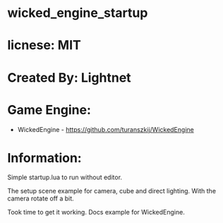 # wicked_engine_startup

# licnese: MIT

# Created By: Lightnet

# Game Engine:
 * WickedEngine - https://github.com/turanszkij/WickedEngine

# Information:
  Simple startup.lua to run without editor.

  The setup scene example for camera, cube and direct lighting. With the camera rotate off a bit.

  Took time to get it working. Docs example for WickedEngine.